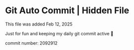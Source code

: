# Git Auto Commit | Hidden File

This file was added Feb 12, 2025

Just for fun and keeping my daily git commit active 🤪

commit number: 2092912
